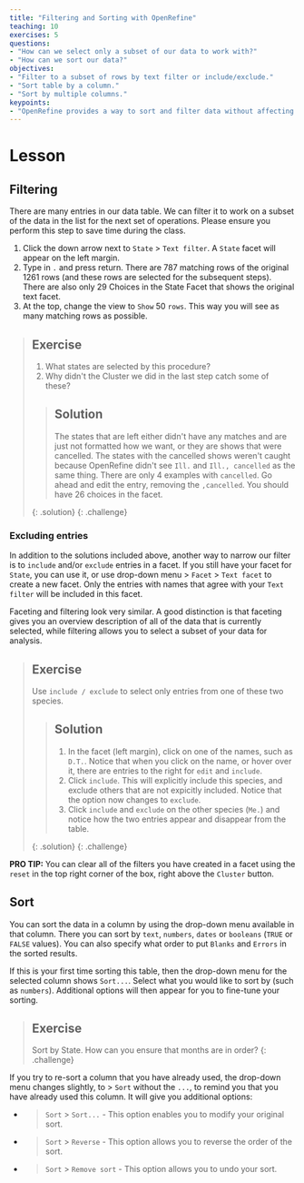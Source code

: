 ```yaml
---
title: "Filtering and Sorting with OpenRefine"
teaching: 10
exercises: 5
questions:
- "How can we select only a subset of our data to work with?"
- "How can we sort our data?"
objectives:
- "Filter to a subset of rows by text filter or include/exclude."
- "Sort table by a column."
- "Sort by multiple columns."
keypoints:
- "OpenRefine provides a way to sort and filter data without affecting the raw data."
---
```


# Lesson

## Filtering

There are many entries in our data table. We can filter it to work on a subset of the data in the list for the next set of operations. Please ensure you perform this step to save time during the class.

1. Click the down arrow next to `State` > `Text filter`. A `State` facet will appear on the left margin.
2. Type in `.` and press return. There are 787 matching rows of the original 1261 rows (and these rows are selected for the subsequent steps). There are also only 29 Choices in the State Facet that shows the original text facet.
3. At the top, change the view to `Show` 50 `rows`. This way you will see as many matching rows as possible.

> ## Exercise
>
> 1. What states are selected by this procedure?  
> 2. Why didn't the Cluster we did in the last step catch some of these? 
> 
> > ## Solution
> > The states that are left either didn't have any matches and are just not formatted how we want, or they are shows that were cancelled. 
> > The states with the cancelled shows weren't caught because OpenRefine didn't see `Ill.` and `Ill., cancelled` as the same thing. 
> > There are only 4 examples with `cancelled`. Go ahead and edit the entry, removing the `,cancelled`. You should have 26 choices in the 
> > facet.
> > 
> {: .solution}
{: .challenge}

### Excluding entries


In addition to the solutions included above, another way to narrow our filter is to `include` and/or `exclude` entries in a facet. If you still have your facet for `State`, you can use it, or use drop-down menu > `Facet` > `Text facet` to create a new facet. Only the entries with names that agree with your `Text filter` will be included in this facet.

Faceting and filtering look very similar. A good distinction is that faceting gives you an overview description of all of the data that 
is currently selected, while filtering allows you to select a subset of your data for analysis. 


> ## Exercise
>
> Use `include / exclude` to select only entries from one of these two species.
>
> > ## Solution
> > 
> > 1. In the facet (left margin), click on one of the names, such as `D.T.`. Notice that when you click on the name, or hover
> > over it, there are entries to the right for `edit` and `include`. 
> > 2. Click `include`. This will explicitly include this species, and exclude others that are not expicitly included. Notice that the
> option now changes to `exclude`.
> > 3. Click `include` and `exclude` on the other species (`Me.`) and notice how the two entries appear and disappear
> >  from the table.
> > 
> {: .solution}
{: .challenge}

**PRO TIP:** You can clear all of the filters you have created in a facet using the `reset` in the top right corner of the box, right above the `Cluster` button.

## Sort

You can sort the data in a column by using the drop-down menu available in that column.
There you can sort by `text`, `numbers`, `dates` or `booleans` (`TRUE` or `FALSE` values). You can also specify what order to put `Blanks` and `Errors` in the sorted results.

If this is your first time sorting this table, then the drop-down menu for the selected column shows `Sort...`. Select what you would like to sort by (such as `numbers`). Additional options will then appear for you to fine-tune your sorting.


> ## Exercise
>
> Sort by State. How can you ensure that months are in order?
{: .challenge}

If you try to re-sort a column that you have already used, the drop-down menu changes slightly, to > `Sort` without the `...`, to remind you that you have already used this column. It will give you additional options:

* > `Sort` > `Sort...` - This option enables you to modify your original sort. 
* > `Sort` > `Reverse` - This option allows you to reverse the order of the sort.
* > `Sort` > `Remove sort` - This option allows you to undo your sort.

